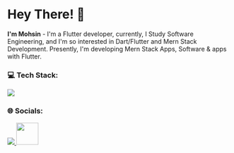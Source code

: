 # Hey There! 👋

**I'm Mohsin** - I'm a Flutter developer, currently, I Study Software Engineering, and I'm so interested in Dart/Flutter and Mern Stack Development. Presently, I'm developing Mern Stack Apps, Software & apps with Flutter.

### 💻 Tech Stack:

<a href="#">
    <img src="https://skillicons.dev/icons?i=dart,flutter,mongodb,express,react,nodejs,photoshop,illustrator,xd,vscode,git,github&theme=dark" />
  </a>
  
### 🌐 Socials:
<a href="https://instagram.com/mosen_here">
    <img src="https://skillicons.dev/icons?i=instagram&theme=dark" />
  </a>
    <a href="https://mosen_dev03@gmail.com" target="_blank" rel="noreferrer"><img src="https://www.pngall.com/wp-content/uploads/12/Gmail-Logo-PNG-Cutout.png" height="50"  /></a>
